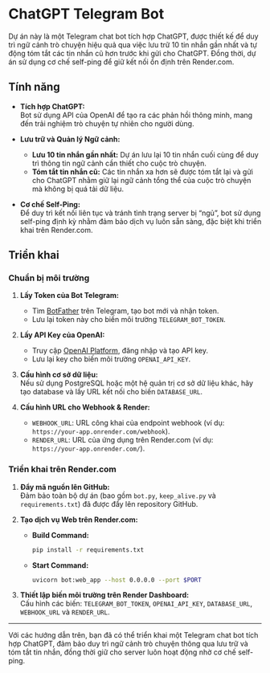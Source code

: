 # ChatGPT Telegram Bot

Dự án này là một Telegram chat bot tích hợp ChatGPT, được thiết kế để duy trì ngữ cảnh trò chuyện hiệu quả qua việc lưu trữ 10 tin nhắn gần nhất và tự động tóm tắt các tin nhắn cũ hơn trước khi gửi cho ChatGPT. Đồng thời, dự án sử dụng cơ chế self-ping để giữ kết nối ổn định trên Render.com.

## Tính năng

- **Tích hợp ChatGPT:**  
  Bot sử dụng API của OpenAI để tạo ra các phản hồi thông minh, mang đến trải nghiệm trò chuyện tự nhiên cho người dùng.

- **Lưu trữ và Quản lý Ngữ cảnh:**  
  - **Lưu 10 tin nhắn gần nhất:** Dự án lưu lại 10 tin nhắn cuối cùng để duy trì thông tin ngữ cảnh cần thiết cho cuộc trò chuyện.  
  - **Tóm tắt tin nhắn cũ:** Các tin nhắn xa hơn sẽ được tóm tắt lại và gửi cho ChatGPT nhằm giữ lại ngữ cảnh tổng thể của cuộc trò chuyện mà không bị quá tải dữ liệu.

- **Cơ chế Self-Ping:**  
  Để duy trì kết nối liên tục và tránh tình trạng server bị “ngủ”, bot sử dụng self-ping định kỳ nhằm đảm bảo dịch vụ luôn sẵn sàng, đặc biệt khi triển khai trên Render.com.

## Triển khai

### Chuẩn bị môi trường

1. **Lấy Token của Bot Telegram:**
   - Tìm [BotFather](https://core.telegram.org/bots#6-botfather) trên Telegram, tạo bot mới và nhận token.
   - Lưu lại token này cho biến môi trường `TELEGRAM_BOT_TOKEN`.

2. **Lấy API Key của OpenAI:**
   - Truy cập [OpenAI Platform](https://platform.openai.com/account/api-keys), đăng nhập và tạo API key.
   - Lưu lại key cho biến môi trường `OPENAI_API_KEY`.

3. **Cấu hình cơ sở dữ liệu:**  
   Nếu sử dụng PostgreSQL hoặc một hệ quản trị cơ sở dữ liệu khác, hãy tạo database và lấy URL kết nối cho biến `DATABASE_URL`.

4. **Cấu hình URL cho Webhook & Render:**  
   - `WEBHOOK_URL`: URL công khai của endpoint webhook (ví dụ: `https://your-app.onrender.com/webhook`).
   - `RENDER_URL`: URL của ứng dụng trên Render.com (ví dụ: `https://your-app.onrender.com/`).

### Triển khai trên Render.com

1. **Đẩy mã nguồn lên GitHub:**  
   Đảm bảo toàn bộ dự án (bao gồm `bot.py`, `keep_alive.py` và `requirements.txt`) đã được đẩy lên repository GitHub.

2. **Tạo dịch vụ Web trên Render.com:**
   - **Build Command:**
     ```bash
     pip install -r requirements.txt
     ```
   - **Start Command:**
     ```bash
     uvicorn bot:web_app --host 0.0.0.0 --port $PORT
     ```

3. **Thiết lập biến môi trường trên Render Dashboard:**  
   Cấu hình các biến: `TELEGRAM_BOT_TOKEN`, `OPENAI_API_KEY`, `DATABASE_URL`, `WEBHOOK_URL` và `RENDER_URL`.

---

Với các hướng dẫn trên, bạn đã có thể triển khai một Telegram chat bot tích hợp ChatGPT, đảm bảo duy trì ngữ cảnh trò chuyện thông qua lưu trữ và tóm tắt tin nhắn, đồng thời giữ cho server luôn hoạt động nhờ cơ chế self-ping.
